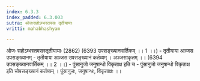 ```yaml
---
index: 6.3.3
index_padded: 6.3.003
sutra: ओजःसहोऽम्भस्तमसः तृतीयायाः
vritti: mahabhashyam

---
```

 ओजः सहोऽम्भस्तमसस्तृतीयायाः (2862) (6393 उपसङ्ख्यानवार्तिकम् ।। 1 ।।) - तृतीयाया अञ्जस उपसङ्ख्यानम् - तृतीयाया अञ्जस उपसङ्ख्यानं कर्तव्यम् । अञ्जसाकृतम् ।। (6394 उपसङ्ख्यानवार्तिकम् ।। 2 ।।) - पुंसानुजो जनुषान्धो विकृताक्ष इति च - पुंसानुजो जनुषान्धो विकृताक्ष इति चोपसङ्ख्यानं कर्तव्यम् । पुंसानुजः, जनुषान्धः, विकृताक्षः ।। 